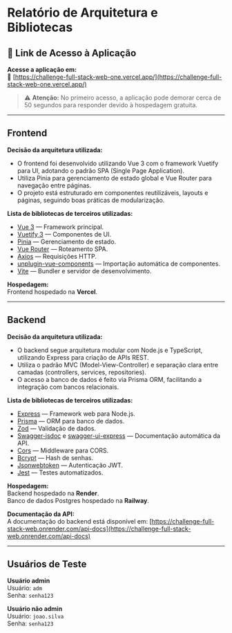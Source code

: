 # Relatório de Arquitetura e Bibliotecas


## 🚀 Link de Acesso à Aplicação

**Acesse a aplicação em:**  
🔗 [https://challenge-full-stack-web-one.vercel.app/](https://challenge-full-stack-web-one.vercel.app/)

> ⚠️ **Atenção:** No primeiro acesso, a aplicação pode demorar cerca de 50 segundos para responder devido à hospedagem gratuita.

---


## Frontend

**Decisão da arquitetura utilizada:**
- O frontend foi desenvolvido utilizando Vue 3 com o framework Vuetify para UI, adotando o padrão SPA (Single Page Application).
- Utiliza Pinia para gerenciamento de estado global e Vue Router para navegação entre páginas.
- O projeto está estruturado em componentes reutilizáveis, layouts e páginas, seguindo boas práticas de modularização.

**Lista de bibliotecas de terceiros utilizadas:**
- [Vue 3](https://vuejs.org/) — Framework principal.
- [Vuetify 3](https://vuetifyjs.com/) — Componentes de UI.
- [Pinia](https://pinia.vuejs.org/) — Gerenciamento de estado.
- [Vue Router](https://router.vuejs.org/) — Roteamento SPA.
- [Axios](https://axios-http.com/) — Requisições HTTP.
- [unplugin-vue-components](https://github.com/antfu/unplugin-vue-components) — Importação automática de componentes.
- [Vite](https://vitejs.dev/) — Bundler e servidor de desenvolvimento.

**Hospedagem:**  
Frontend hospedado na **Vercel**.

---

## Backend

**Decisão da arquitetura utilizada:**
- O backend segue arquitetura modular com Node.js e TypeScript, utilizando Express para criação de APIs REST.
- Utiliza o padrão MVC (Model-View-Controller) e separação clara entre camadas (controllers, services, repositories).
- O acesso a banco de dados é feito via Prisma ORM, facilitando a integração com bancos relacionais.

**Lista de bibliotecas de terceiros utilizadas:**
- [Express](https://expressjs.com/) — Framework web para Node.js.
- [Prisma](https://www.prisma.io/) — ORM para banco de dados.
- [Zod](https://zod.dev/) — Validação de dados.
- [Swagger-jsdoc](https://github.com/Surnet/swagger-jsdoc) e [swagger-ui-express](https://github.com/scottie1984/swagger-ui-express) — Documentação automática da API.
- [Cors](https://github.com/expressjs/cors) — Middleware para CORS.
- [Bcrypt](https://github.com/kelektiv/node.bcrypt.js) — Hash de senhas.
- [Jsonwebtoken](https://github.com/auth0/node-jsonwebtoken) — Autenticação JWT.
- [Jest](https://jestjs.io/) — Testes automatizados.

**Hospedagem:**  
Backend hospedado na **Render**.  
Banco de dados Postgres hospedado na **Railway**.

**Documentação da API:**  
A documentação do backend está disponível em: [https://challenge-full-stack-web.onrender.com/api-docs](https://challenge-full-stack-web.onrender.com/api-docs)


---

## Usuários de Teste

**Usuário admin**  
Usuário: `adm`  
Senha: `senha123`

**Usuário não admin**  
Usuário: `joao.silva`  
Senha: `senha123`